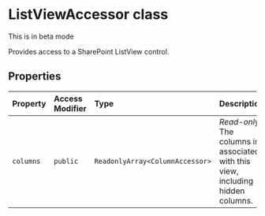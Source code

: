 # ListViewAccessor class





This is in beta mode

Provides access to a SharePoint ListView control.



## Properties

| Property	   | Access Modifier | Type	| Description|
|:-------------|:----|:-------|:-----------|
|`columns`     | `public` | `ReadonlyArray<ColumnAccessor>` | _Read-only._ The columns in associated with this view, including hidden columns. |







